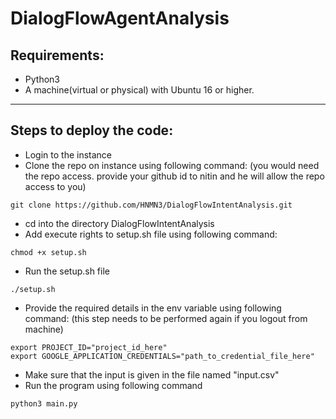 # DialogFlowAgentAnalysis
## Requirements:
- Python3
- A machine(virtual or physical) with Ubuntu 16 or higher.
---

## Steps to deploy the code:

* Login to the instance
* Clone the repo on instance using following command: (you would need the repo access. provide your github id to nitin and he will allow the repo access to you)
```shell script
git clone https://github.com/HNMN3/DialogFlowIntentAnalysis.git
```
* cd into the directory DialogFlowIntentAnalysis
* Add execute rights to setup.sh file using following command:
```shell script
chmod +x setup.sh
```
* Run the setup.sh file
```shell script
./setup.sh
```
* Provide the required details in the env variable using following command:
	(this step needs to be performed again if you logout from machine)
```shell script
export PROJECT_ID="project_id_here"
export GOOGLE_APPLICATION_CREDENTIALS="path_to_credential_file_here"
```
* Make sure that the input is given in the file named "input.csv"
* Run the program using following command
```shell script
python3 main.py
```
	 